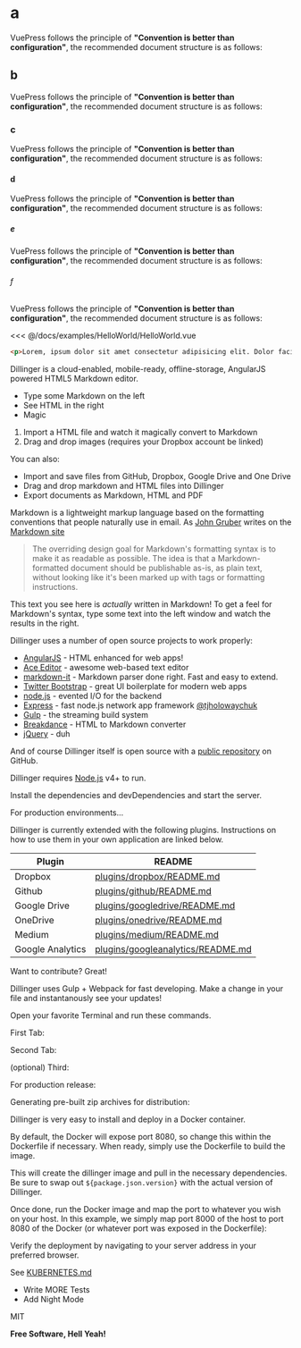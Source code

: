 # a

VuePress follows the principle of **"Convention is better than configuration"**, the recommended document structure is as follows:

## b

VuePress follows the principle of **"Convention is better than configuration"**, the recommended document structure is as follows:

### c

VuePress follows the principle of **"Convention is better than configuration"**, the recommended document structure is as follows:

#### d

VuePress follows the principle of **"Convention is better than configuration"**, the recommended document structure is as follows:

##### e

VuePress follows the principle of **"Convention is better than configuration"**, the recommended document structure is as follows:

###### f

VuePress follows the principle of **"Convention is better than configuration"**, the recommended document structure is as follows:

<Preview>
  <template slot="demo">
    <HelloWorld/>
  </template>

  <<< @/docs/examples/HelloWorld/HelloWorld.vue
</Preview>

```html
<p>Lorem, ipsum dolor sit amet consectetur adipisicing elit. Dolor facilis tempore quidem. Repellendus impedit a assumenda laudantium, sed quis temporibus ea! Minus sequi tempore voluptatum nam fuga ipsa, odio veritatis eveniet quisquam aliquam nostrum quae similique ratione culpa molestiae quidem reprehenderit provident praesentium esse. Obcaecati tenetur eum in, tempore, iusto mollitia nemo recusandae alias molestiae commodi hic aliquam suscipit est totam dignissimos cupiditate! Saepe, ex aut. Porro facilis minima minus et expedita veritatis quisquam neque vero nostrum enim officiis quibusdam placeat veniam suscipit assumenda eum pariatur id, aliquid alias eligendi sunt quis ullam aspernatur exercitationem? Dolorum esse assumenda earum nisi voluptatum? Inventore culpa ab corrupti nesciunt, laborum praesentium, fuga quos perspiciatis odit sit magni officiis aliquid dicta est. Id modi commodi quam voluptas obcaecati quidem! Excepturi sunt ad non architecto quia. Ducimus obcaecati cupiditate adipisci laborum rerum hic saepe quidem ab fugiat architecto sint enim aut nisi, sunt excepturi. Corporis sequi tenetur dolor inventore vitae qui et, beatae voluptates hic doloremque. Atque inventore suscipit non maxime? Dolorem quis ipsam voluptas recusandae ipsa, ab aspernatur nisi illum excepturi repudiandae. Mollitia provident quod unde nemo doloribus obcaecati totam sapiente debitis vel consectetur vero dolorem quam doloremque aut iusto laudantium sit architecto voluptas magnam, veritatis fugiat. Aliquid, deserunt libero odio repudiandae aut incidunt est architecto modi praesentium dignissimos voluptate. Blanditiis vel sunt sint officia quod esse nihil quam, possimus ratione sit adipisci aperiam voluptatibus, alias dignissimos atque ex rem fuga nisi laborum voluptatem nemo distinctio iusto odit enim? Id similique voluptas in vero, autem tempore nisi, quo sint, harum voluptates voluptatem ducimus soluta illo quam dolorem incidunt tenetur. Eveniet architecto quo obcaecati aperiam quidem ex molestiae, aut, a alias ut quaerat similique quia magnam odio reprehenderit vero! Totam minima debitis repellat asperiores suscipit doloribus impedit sapiente quisquam facilis, ea in fuga reprehenderit quis?</p>
```

Dillinger is a cloud-enabled, mobile-ready, offline-storage, AngularJS powered HTML5 Markdown editor.

  - Type some Markdown on the left
  - See HTML in the right
  - Magic

1. Import a HTML file and watch it magically convert to Markdown
2. Drag and drop images (requires your Dropbox account be linked)

You can also:

- Import and save files from GitHub, Dropbox, Google Drive and One Drive
- Drag and drop markdown and HTML files into Dillinger
- Export documents as Markdown, HTML and PDF

Markdown is a lightweight markup language based on the formatting conventions that people naturally use in email.  As [John Gruber] writes on the [Markdown site][df1]

> The overriding design goal for Markdown's
> formatting syntax is to make it as readable
> as possible. The idea is that a
> Markdown-formatted document should be
> publishable as-is, as plain text, without
> looking like it's been marked up with tags
> or formatting instructions.

This text you see here is *actually* written in Markdown! To get a feel for Markdown's syntax, type some text into the left window and watch the results in the right.

Dillinger uses a number of open source projects to work properly:

* [AngularJS] - HTML enhanced for web apps!
* [Ace Editor] - awesome web-based text editor
* [markdown-it] - Markdown parser done right. Fast and easy to extend.
* [Twitter Bootstrap] - great UI boilerplate for modern web apps
* [node.js] - evented I/O for the backend
* [Express] - fast node.js network app framework [@tjholowaychuk]
* [Gulp] - the streaming build system
* [Breakdance](http://breakdance.io) - HTML to Markdown converter
* [jQuery] - duh

And of course Dillinger itself is open source with a [public repository][dill]
 on GitHub.

Dillinger requires [Node.js](https://nodejs.org/) v4+ to run.

Install the dependencies and devDependencies and start the server.

For production environments...

Dillinger is currently extended with the following plugins. Instructions on how to use them in your own application are linked below.

| Plugin | README |
| ------ | ------ |
| Dropbox | [plugins/dropbox/README.md][PlDb] |
| Github | [plugins/github/README.md][PlGh] |
| Google Drive | [plugins/googledrive/README.md][PlGd] |
| OneDrive | [plugins/onedrive/README.md][PlOd] |
| Medium | [plugins/medium/README.md][PlMe] |
| Google Analytics | [plugins/googleanalytics/README.md][PlGa] |

Want to contribute? Great!

Dillinger uses Gulp + Webpack for fast developing.
Make a change in your file and instantanously see your updates!

Open your favorite Terminal and run these commands.

First Tab:

Second Tab:

(optional) Third:

For production release:

Generating pre-built zip archives for distribution:

Dillinger is very easy to install and deploy in a Docker container.

By default, the Docker will expose port 8080, so change this within the Dockerfile if necessary. When ready, simply use the Dockerfile to build the image.

This will create the dillinger image and pull in the necessary dependencies. Be sure to swap out `${package.json.version}` with the actual version of Dillinger.

Once done, run the Docker image and map the port to whatever you wish on your host. In this example, we simply map port 8000 of the host to port 8080 of the Docker (or whatever port was exposed in the Dockerfile):

Verify the deployment by navigating to your server address in your preferred browser.

See [KUBERNETES.md](https://github.com/joemccann/dillinger/blob/master/KUBERNETES.md)

 - Write MORE Tests
 - Add Night Mode

MIT

**Free Software, Hell Yeah!**

[//]: # (These are reference links used in the body of this note and get stripped out when the markdown processor does its job. There is no need to format nicely because it shouldn't be seen. Thanks SO - http://stackoverflow.com/questions/4823468/store-comments-in-markdown-syntax)


   [dill]: <https://github.com/joemccann/dillinger>
   [git-repo-url]: <https://github.com/joemccann/dillinger.git>
   [john gruber]: <http://daringfireball.net>
   [df1]: <http://daringfireball.net/projects/markdown/>
   [markdown-it]: <https://github.com/markdown-it/markdown-it> 
   [Ace Editor]: <http://ace.ajax.org>
   [node.js]: <http://nodejs.org>
   [Twitter Bootstrap]: <http://twitter.github.com/bootstrap/>
   [jQuery]: <http://jquery.com>
   [@tjholowaychuk]: <http://twitter.com/tjholowaychuk>
   [express]: <http://expressjs.com>
   [AngularJS]: <http://angularjs.org>
   [Gulp]: <http://gulpjs.com>

   [PlDb]: <https://github.com/joemccann/dillinger/tree/master/plugins/dropbox/README.md>
   [PlGh]: <https://github.com/joemccann/dillinger/tree/master/plugins/github/README.md>
   [PlGd]: <https://github.com/joemccann/dillinger/tree/master/plugins/googledrive/README.md>
   [PlOd]: <https://github.com/joemccann/dillinger/tree/master/plugins/onedrive/README.md>
   [PlMe]: <https://github.com/joemccann/dillinger/tree/master/plugins/medium/README.md>
   [PlGa]: <https://github.com/RahulHP/dillinger/blob/master/plugins/googleanalytics/README.md>
